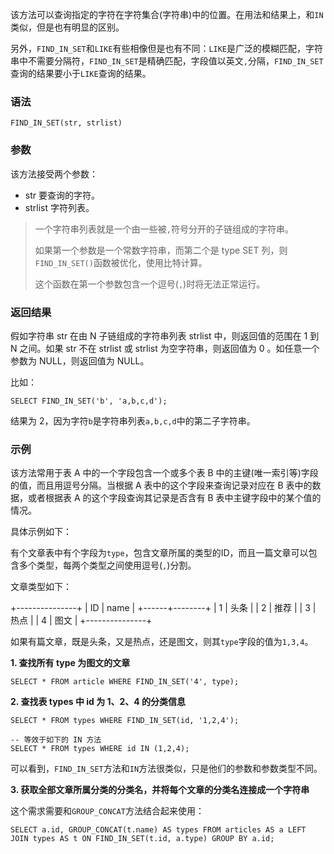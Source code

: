 该方法可以查询指定的字符在字符集合(字符串)中的位置。在用法和结果上，和`IN`类似，但是也有明显的区别。

另外，`FIND_IN_SET`和`LIKE`有些相像但是也有不同：`LIKE`是广泛的模糊匹配，字符串中不需要分隔符，`FIND_IN_SET`是精确匹配，字段值以英文`,`分隔，`FIND_IN_SET`查询的结果要小于`LIKE`查询的结果。

### 语法

```
FIND_IN_SET(str, strlist)
```

### 参数
该方法接受两个参数：

* str  要查询的字符。
* strlist  字符列表。


> 一个字符串列表就是一个由一些被`,`符号分开的子链组成的字符串。
> 
> 如果第一个参数是一个常数字符串，而第二个是 type SET 列，则`FIND_IN_SET()`函数被优化，使用比特计算。
> 
> 这个函数在第一个参数包含一个逗号(`,`)时将无法正常运行。


### 返回结果
假如字符串 str 在由 N 子链组成的字符串列表 strlist 中，则返回值的范围在 1 到 N 之间。如果 str 不在 strlist 或 strlist 为空字符串，则返回值为 0 。如任意一个参数为 NULL，则返回值为 NULL。

比如：

```mysql
SELECT FIND_IN_SET('b', 'a,b,c,d');
```

结果为 2，因为字符`b`是字符串列表`a,b,c,d`中的第二子字符串。

### 示例
该方法常用于表 A 中的一个字段包含一个或多个表 B 中的主键(唯一索引等)字段的值，而且用逗号分隔。当根据 A 表中的这个字段来查询记录对应在 B 表中的数据，或者根据表 A 的这个字段查询其记录是否含有 B 表中主键字段中的某个值的情况。

具体示例如下：

有个文章表中有个字段为`type`，包含文章所属的类型的ID，而且一篇文章可以包含多个类型，每两个类型之间使用逗号(`,`)分割。

文章类型如下：

+---------------+
|  ID  |  name  |
+------+--------+
|  1   |  头条   |
|  2   |  推荐   |
|  3   |  热点   |
|  4   |  图文   |
+---------------+

如果有篇文章，既是头条，又是热点，还是图文，则其`type`字段的值为`1,3,4`。

**1. 查找所有 type 为图文的文章**

```mysql
SELECT * FROM article WHERE FIND_IN_SET('4', type);
```

**2. 查找表 types 中 id 为 1、2、4 的分类信息**

```mysql
SELECT * FROM types WHERE FIND_IN_SET(id, '1,2,4');

-- 等效于如下的 IN 方法
SELECT * FROM types WHERE id IN (1,2,4);
```

可以看到，`FIND_IN_SET`方法和`IN`方法很类似，只是他们的参数和参数类型不同。

**3. 获取全部文章所属分类的分类名，并将每个文章的分类名连接成一个字符串**

这个需求需要和`GROUP_CONCAT`方法结合起来使用：

```mysql
SELECT a.id, GROUP_CONCAT(t.name) AS types FROM articles AS a LEFT JOIN types AS t ON FIND_IN_SET(t.id, a.type) GROUP BY a.id;
```



